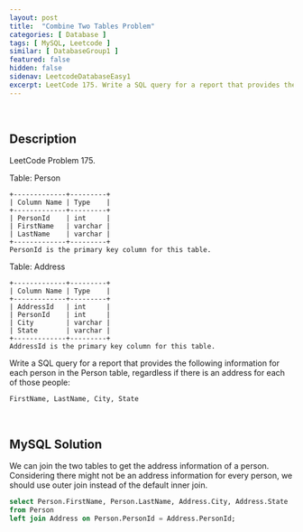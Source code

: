 ```yaml
---
layout: post
title:  "Combine Two Tables Problem"
categories: [ Database ]
tags: [ MySQL, Leetcode ]
similar: [ DatabaseGroup1 ]
featured: false
hidden: false
sidenav: LeetcodeDatabaseEasy1
excerpt: LeetCode 175. Write a SQL query for a report that provides the following information for each person in the Person table,
---
```


<br />

## Description

LeetCode Problem 175. 

Table: Person

```
+-------------+---------+
| Column Name | Type    |
+-------------+---------+
| PersonId    | int     |
| FirstName   | varchar |
| LastName    | varchar |
+-------------+---------+
PersonId is the primary key column for this table.
```

Table: Address

```
+-------------+---------+
| Column Name | Type    |
+-------------+---------+
| AddressId   | int     |
| PersonId    | int     |
| City        | varchar |
| State       | varchar |
+-------------+---------+
AddressId is the primary key column for this table.
``` 

Write a SQL query for a report that provides the following information for each person in the Person table, regardless if there is an address for each of those people:

```
FirstName, LastName, City, State
```


<br />

## MySQL Solution

We can join the two tables to get the address information of a person. Considering there might not be an address information for every person, we should use outer join instead of the default inner join.

```sql
select Person.FirstName, Person.LastName, Address.City, Address.State
from Person
left join Address on Person.PersonId = Address.PersonId;
```
